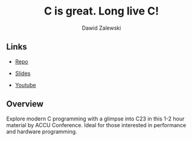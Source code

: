 <h1 align="center">C is great. Long live C!</h1>

<p align="center">Dawid Zalewski</p>

## Links

- [Repo](https://github.com/zaldawid/modern_c_on_sea "modern_c_on_sea Repo")

- [Slides](https://www.dev0notes.com/assets/slides/2023_accu_c_is_great/index.html "Slides")

- [Youtube](https://www.youtube.com/watch?v=lLv1s7rKeCM "Programming in Modern C with a Sneak Peek into C23 - Dawid Zalewski - ACCU 2023")

## Overview

Explore modern C programming with a glimpse into C23 in this 1-2 hour material by ACCU Conference. Ideal for those interested in performance and hardware programming.
